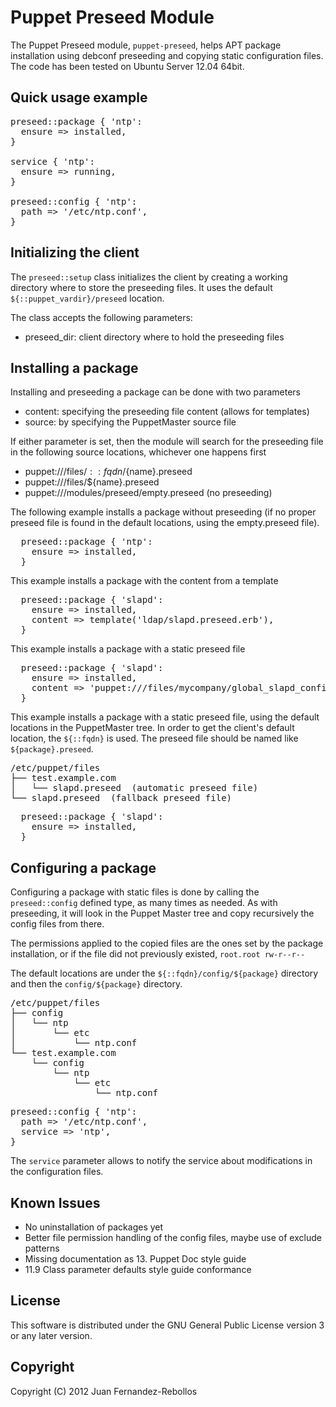 Puppet Preseed Module
=====================

The Puppet Preseed module, `puppet-preseed`, helps APT package installation
using debconf preseeding and copying static configuration files. The code
has been tested on Ubuntu Server 12.04 64bit.

Quick usage example
-------------------

<pre>
preseed::package { 'ntp':
  ensure => installed,
}

service { 'ntp':
  ensure => running,
}

preseed::config { 'ntp':
  path => '/etc/ntp.conf',
}
</pre>


Initializing the client
-----------------------

The `preseed::setup` class initializes the client by creating a working
directory where to store the preseeding files. It uses the default
`${::puppet_vardir}/preseed` location.

The class accepts the following parameters:

* preseed_dir: client directory where to hold the preseeding files


Installing a package
--------------------

Installing and preseeding a package can be done with two parameters

* content: specifying the preseeding file content (allows for templates)
* source: by specifying the PuppetMaster source file

If either parameter is set, then the module will search for the preseeding
file in the following source locations, whichever one happens first

* puppet:///files/${::fqdn}/${name}.preseed
* puppet:///files/${name}.preseed
* puppet:///modules/preseed/empty.preseed (no preseeding)

The following example installs a package without preseeding (if no proper preseed file
is found in the default locations, using the empty.preseed file). 

<pre>
  preseed::package { 'ntp':
    ensure => installed,
  }
</pre>

This example installs a package with the content from a template

<pre>
  preseed::package { 'slapd':
    ensure => installed,
    content => template('ldap/slapd.preseed.erb'),
  }
</pre>

This example installs a package with a static preseed file

<pre>
  preseed::package { 'slapd':
    ensure => installed,
    content => 'puppet:///files/mycompany/global_slapd_config.preseed',
  }
</pre>

This example installs a package with a static preseed file, using the default
locations in the PuppetMaster tree. In order to get the client's default location,
the `${::fqdn}` is used. The preseed file should be named like `${package}.preseed`.

<pre>
/etc/puppet/files
├── test.example.com
│   └── slapd.preseed  (automatic preseed file)
└── slapd.preseed  (fallback preseed file)
</pre>

<pre>
  preseed::package { 'slapd':
    ensure => installed,
  }
</pre>


Configuring a package
---------------------

Configuring a package with static files is done by calling the `preseed::config` defined type,
as many times as needed. As with preseeding, it will look in the Puppet Master tree and copy
recursively the config files from there.

The permissions applied to the copied files are the ones set by the package installation,
or if the file did not previously existed, `root.root rw-r--r--`

The default locations are under the `${::fqdn}/config/${package}` directory and then the
`config/${package}` directory.

<pre>
/etc/puppet/files
├── config
│   └── ntp
│       └── etc
│           └── ntp.conf
└── test.example.com
    └── config
        └── ntp
            └── etc
                └── ntp.conf
</pre>

<pre>
preseed::config { 'ntp':
  path => '/etc/ntp.conf',
  service => 'ntp',
}
</pre>

The `service` parameter allows to notify the service about modifications in the configuration
files.


Known Issues
------------

* No uninstallation of packages yet
* Better file permission handling of the config files, maybe use of exclude patterns
* Missing documentation as 13. Puppet Doc style guide
* 11.9 Class parameter defaults style guide conformance

License
-------

This software is distributed under the GNU General Public License
version 3 or any later version.

Copyright
---------

Copyright (C) 2012 Juan Fernandez-Rebollos


